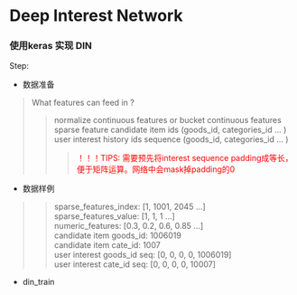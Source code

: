 # Deep Interest Network
### 使用keras 实现 DIN

Step:<br>
* 数据准备
> What features can feed in ?
>> normalize continuous features or bucket continuous features
>> sparse feature
>> candidate item ids (goods_id, categories_id ... )
>> user interest history ids sequence (goods_id, categories_id ... )
>>> <font color="red">！！！TIPS: 需要预先将interest sequence padding成等长，便于矩阵运算。网络中会mask掉padding的0</font>
* 数据样例
>> sparse_features_index: [1, 1001, 2045 ...] <br>
>> sparse_features_value: [1, 1, 1 ...] <br>
>> numeric_features: [0.3, 0.2, 0.6, 0.85 ...] <br>
>> candidate item goods_id: 1006019 <br>
>> candidate item cate_id:  1007 <br>
>> user interest goods_id seq: [0, 0, 0, 0, 1006019] <br>
>> user interest cate_id seq: [0, 0, 0, 0, 10007] <br>

* din_train <br>
